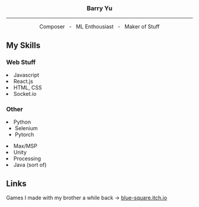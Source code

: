 <h3 align="center"> Barry Yu </h3>

---

<div align="center">Composer&nbsp;&nbsp;&nbsp;-&nbsp;&nbsp;&nbsp;ML Enthousiast&nbsp;&nbsp;&nbsp;-&nbsp;&nbsp;&nbsp;Maker of Stuff</div>

<h2>My Skills</h2>

<h3>Web Stuff</h3>
<li>Javascript</li>
<li>React.js</li>
<li>HTML, CSS</li>
<li>Socket.io</li>

<h3>Other</h3>
<li>Python
  <ul>
    <li>Selenium</li>
    <li>Pytorch</li>
  </ul>
</li>
<li>Max/MSP</li>
<li>Unity</li>
<li>Processing</li>
<li>Java (sort of)</li>

<h2>Links</h2>

Games I made with my brother a while back → [blue-square.itch.io](https://blue-square.itch.io/)
